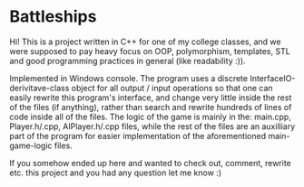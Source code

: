 # Battleships
Hi! This is a project written in C++ for one of my college classes, and we were supposed to pay heavy focus on OOP, polymorphism, templates, STL and good programming practices in general (like readability :)).

Implemented in Windows console.
The program uses a discrete InterfaceIO-derivitave-class object for all output / input operations so that one can easily rewrite this program's interface, and change very little inside the rest of the files (if anything), rather than search and rewrite hundreds of lines of code inside all of the files. 
The logic of the game is mainly in the: main.cpp, Player.h/.cpp, AIPlayer.h/.cpp files, while the rest of the files are an auxilliary part of the program for easier implementation of the aforementioned main-game-logic files.

If you somehow ended up here and wanted to check out, comment, rewrite etc. this project and you had any question let me know :)

